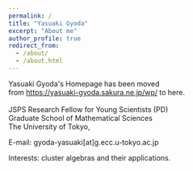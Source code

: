 ```yaml
---
permalink: /
title: "Yasuaki Gyoda"
excerpt: "About me"
author_profile: true
redirect_from: 
  - /about/
  - /about.html
---
```

Yasuaki Gyoda's Homepage has been moved<br />
from https://yasuaki-gyoda.sakura.ne.jp/wp/ to here.<br />
<br />
JSPS Research Fellow for Young Scientists (PD)<br />
Graduate School of Mathematical Sciences<br />
The University of Tokyo,<br />

E-mail: gyoda-yasuaki[at]g.ecc.u-tokyo.ac.jp

Interests: cluster algebras and their applications.

